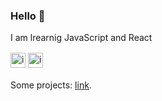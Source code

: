 ### Hello 👋

I am lrearnig JavaScript and React

[![icon](https://skills.thijs.gg/icons?i=js&theme=light)](https://skills.thijs.gg)
[![icon](https://skills.thijs.gg/icons?i=react&theme=light)](https://skills.thijs.gg)

Some projects: [link](https://qapush.github.io/).

<style>
    img[alt=icon] { width: 1.5rem; }
    p {margin: 1rem 0;}
</style>